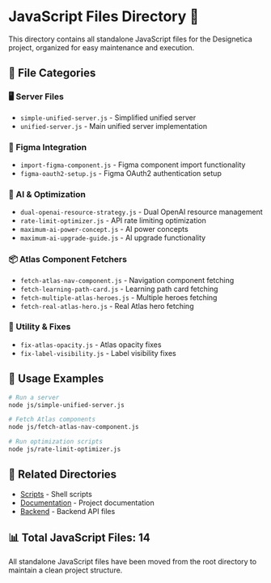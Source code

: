 # JavaScript Files Directory 📁

This directory contains all standalone JavaScript files for the Designetica project, organized for easy maintenance and execution.

## 🎯 File Categories

### 🖥️ Server Files

- `simple-unified-server.js` - Simplified unified server
- `unified-server.js` - Main unified server implementation

### 🎨 Figma Integration

- `import-figma-component.js` - Figma component import functionality
- `figma-oauth2-setup.js` - Figma OAuth2 authentication setup

### 🧠 AI & Optimization

- `dual-openai-resource-strategy.js` - Dual OpenAI resource management
- `rate-limit-optimizer.js` - API rate limiting optimization
- `maximum-ai-power-concept.js` - AI power concepts
- `maximum-ai-upgrade-guide.js` - AI upgrade functionality

### 📦 Atlas Component Fetchers

- `fetch-atlas-nav-component.js` - Navigation component fetching
- `fetch-learning-path-card.js` - Learning path card fetching
- `fetch-multiple-atlas-heroes.js` - Multiple heroes fetching
- `fetch-real-atlas-hero.js` - Real Atlas hero fetching

### 🔧 Utility & Fixes

- `fix-atlas-opacity.js` - Atlas opacity fixes
- `fix-label-visibility.js` - Label visibility fixes

## 📝 Usage Examples

```bash
# Run a server
node js/simple-unified-server.js

# Fetch Atlas components
node js/fetch-atlas-nav-component.js

# Run optimization scripts
node js/rate-limit-optimizer.js
```

## 🔗 Related Directories

- [Scripts](../scripts/README.md) - Shell scripts
- [Documentation](../docs/README.md) - Project documentation
- [Backend](../backend/) - Backend API files

## 📊 Total JavaScript Files: 14

All standalone JavaScript files have been moved from the root directory to maintain a clean project structure.
